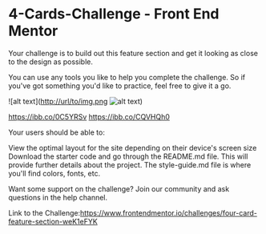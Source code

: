 # 4-Cards-Challenge - Front End Mentor


Your challenge is to build out this feature section and get it looking as close to the design as possible.

You can use any tools you like to help you complete the challenge. So if you've got something you'd like to practice, feel free to give it a go.

![alt text]([http://url/to/img.png](https://ibb.co/0C5YRSv)
![alt text]([http://url/to/img.png](https://ibb.co/CQVHQh0)))


https://ibb.co/0C5YRSv
https://ibb.co/CQVHQh0

Your users should be able to:

View the optimal layout for the site depending on their device's screen size
Download the starter code and go through the README.md file. This will provide further details about the project. The style-guide.md file is where you'll find colors, fonts, etc.

Want some support on the challenge? Join our community and ask questions in the help channel.

Link to the Challenge:https://www.frontendmentor.io/challenges/four-card-feature-section-weK1eFYK
